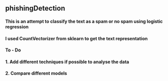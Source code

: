 ## phishingDetection

#### This is an attempt to classify the text as a spam or no spam using logistic regression

#### I used CountVectorizer from sklearn to get the text representation  

#### To - Do 

#### 1. Add different techniques if possible to analyse the data 
#### 2. Compare different models